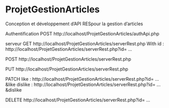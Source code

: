 # ProjetGestionArticles
 Conception et développement d’API RESpour la gestion d’articles

Authentification
POST
http://localhost/ProjetGestionArticles/authApi.php


serveur
GET
http://localhost/ProjetGestionArticles/serverRest.php
With id :
http://localhost/ProjetGestionArticles/serverRest.php?id= ...

POST
http://localhost/ProjetGestionArticles/serverRest.php

PUT
http://localhost/ProjetGestionArticles/serverRest.php

PATCH
like :
http://localhost/ProjetGestionArticles/serverRest.php?id= ... &like
dislike :
http://localhost/ProjetGestionArticles/serverRest.php?id= ... &dislike

DELETE
http://localhost/ProjetGestionArticles/serverRest.php?id= ...
